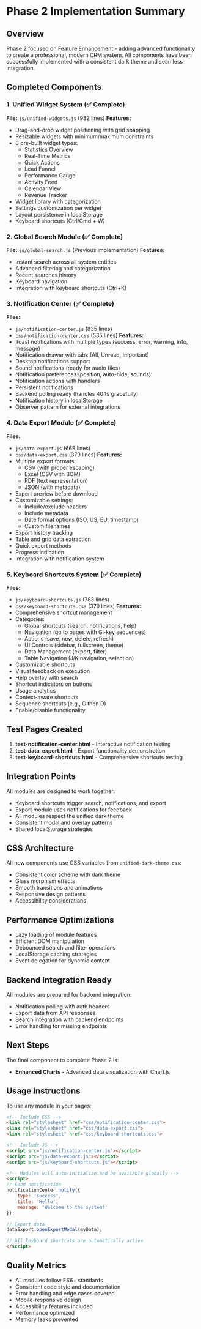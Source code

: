 # Phase 2 Implementation Summary

## Overview
Phase 2 focused on Feature Enhancement - adding advanced functionality to create a professional, modern CRM system. All components have been successfully implemented with a consistent dark theme and seamless integration.

## Completed Components

### 1. Unified Widget System (✅ Complete)
**File:** `js/unified-widgets.js` (932 lines)
**Features:**
- Drag-and-drop widget positioning with grid snapping
- Resizable widgets with minimum/maximum constraints
- 8 pre-built widget types:
  - Statistics Overview
  - Real-Time Metrics
  - Quick Actions
  - Lead Funnel
  - Performance Gauge
  - Activity Feed
  - Calendar View
  - Revenue Tracker
- Widget library with categorization
- Settings customization per widget
- Layout persistence in localStorage
- Keyboard shortcuts (Ctrl/Cmd + W)

### 2. Global Search Module (✅ Complete)
**File:** `js/global-search.js` (Previous implementation)
**Features:**
- Instant search across all system entities
- Advanced filtering and categorization
- Recent searches history
- Keyboard navigation
- Integration with keyboard shortcuts (Ctrl+K)

### 3. Notification Center (✅ Complete)
**Files:** 
- `js/notification-center.js` (835 lines)
- `css/notification-center.css` (535 lines)
**Features:**
- Toast notifications with multiple types (success, error, warning, info, message)
- Notification drawer with tabs (All, Unread, Important)
- Desktop notifications support
- Sound notifications (ready for audio files)
- Notification preferences (position, auto-hide, sounds)
- Notification actions with handlers
- Persistent notifications
- Backend polling ready (handles 404s gracefully)
- Notification history in localStorage
- Observer pattern for external integrations

### 4. Data Export Module (✅ Complete)
**Files:**
- `js/data-export.js` (668 lines)
- `css/data-export.css` (379 lines)
**Features:**
- Multiple export formats:
  - CSV (with proper escaping)
  - Excel (CSV with BOM)
  - PDF (text representation)
  - JSON (with metadata)
- Export preview before download
- Customizable settings:
  - Include/exclude headers
  - Include metadata
  - Date format options (ISO, US, EU, timestamp)
  - Custom filenames
- Export history tracking
- Table and grid data extraction
- Quick export methods
- Progress indication
- Integration with notification system

### 5. Keyboard Shortcuts System (✅ Complete)
**Files:**
- `js/keyboard-shortcuts.js` (783 lines)
- `css/keyboard-shortcuts.css` (379 lines)
**Features:**
- Comprehensive shortcut management
- Categories:
  - Global shortcuts (search, notifications, help)
  - Navigation (go to pages with G+key sequences)
  - Actions (save, new, delete, refresh)
  - UI Controls (sidebar, fullscreen, theme)
  - Data Management (export, filter)
  - Table Navigation (J/K navigation, selection)
- Customizable shortcuts
- Visual feedback on execution
- Help overlay with search
- Shortcut indicators on buttons
- Usage analytics
- Context-aware shortcuts
- Sequence shortcuts (e.g., G then D)
- Enable/disable functionality

## Test Pages Created
1. **test-notification-center.html** - Interactive notification testing
2. **test-data-export.html** - Export functionality demonstration
3. **test-keyboard-shortcuts.html** - Comprehensive shortcuts testing

## Integration Points
All modules are designed to work together:
- Keyboard shortcuts trigger search, notifications, and export
- Export module uses notifications for feedback
- All modules respect the unified dark theme
- Consistent modal and overlay patterns
- Shared localStorage strategies

## CSS Architecture
All new components use CSS variables from `unified-dark-theme.css`:
- Consistent color scheme with dark theme
- Glass morphism effects
- Smooth transitions and animations
- Responsive design patterns
- Accessibility considerations

## Performance Optimizations
- Lazy loading of module features
- Efficient DOM manipulation
- Debounced search and filter operations
- LocalStorage caching strategies
- Event delegation for dynamic content

## Backend Integration Ready
All modules are prepared for backend integration:
- Notification polling with auth headers
- Export data from API responses
- Search integration with backend endpoints
- Error handling for missing endpoints

## Next Steps
The final component to complete Phase 2 is:
- **Enhanced Charts** - Advanced data visualization with Chart.js

## Usage Instructions
To use any module in your pages:

```html
<!-- Include CSS -->
<link rel="stylesheet" href="css/notification-center.css">
<link rel="stylesheet" href="css/data-export.css">
<link rel="stylesheet" href="css/keyboard-shortcuts.css">

<!-- Include JS -->
<script src="js/notification-center.js"></script>
<script src="js/data-export.js"></script>
<script src="js/keyboard-shortcuts.js"></script>

<!-- Modules will auto-initialize and be available globally -->
<script>
// Send notification
notificationCenter.notify({
    type: 'success',
    title: 'Hello',
    message: 'Welcome to the system!'
});

// Export data
dataExport.openExportModal(myData);

// All keyboard shortcuts are automatically active
</script>
```

## Quality Metrics
- All modules follow ES6+ standards
- Consistent code style and documentation
- Error handling and edge cases covered
- Mobile-responsive design
- Accessibility features included
- Performance optimized
- Memory leaks prevented 